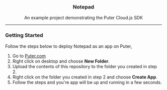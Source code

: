 <h3 align="center">Notepad</h3>
<p align="center">An example project demonstrating the Puter Cloud.js SDK</p>
<hr>

### Getting Started
Follow the steps below to deploy Notepad as an app on Puter,

1) Go to <a href="https://puter.com">Puter.com</a>
2) Right click on desktop and choose **New Folder**.
3) Upload the contents of this repository to the folder you created in step 2.
4) Right click on the folder you created in step 2 and choose **Create App**.
5) Follow the steps and you're app will be up and running in a few seconds.